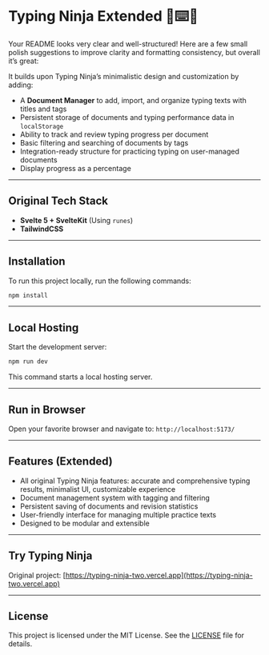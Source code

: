 # Typing Ninja Extended 🥷⌨️🚀
Your README looks very clear and well-structured! Here are a few small polish suggestions to improve clarity and formatting consistency, but overall it’s great:

It builds upon Typing Ninja’s minimalistic design and customization by adding:

* A **Document Manager** to add, import, and organize typing texts with titles and tags
* Persistent storage of documents and typing performance data in `localStorage`
* Ability to track and review typing progress per document
* Basic filtering and searching of documents by tags
* Integration-ready structure for practicing typing on user-managed documents
* Display progress as a percentage

---

## Original Tech Stack

* **Svelte 5 + SvelteKit** (Using `runes`)
* **TailwindCSS**

---

## Installation

To run this project locally, run the following commands:

```bash
npm install
```

---

## Local Hosting

Start the development server:

```bash
npm run dev
```

This command starts a local hosting server.

---

## Run in Browser

Open your favorite browser and navigate to:
`http://localhost:5173/`

---

## Features (Extended)

* All original Typing Ninja features: accurate and comprehensive typing results, minimalist UI, customizable experience
* Document management system with tagging and filtering
* Persistent saving of documents and revision statistics
* User-friendly interface for managing multiple practice texts
* Designed to be modular and extensible

---

## Try Typing Ninja

Original project: [https://typing-ninja-two.vercel.app](https://typing-ninja-two.vercel.app)

---


## License

This project is licensed under the MIT License. See the [LICENSE](LICENSE) file for details.
